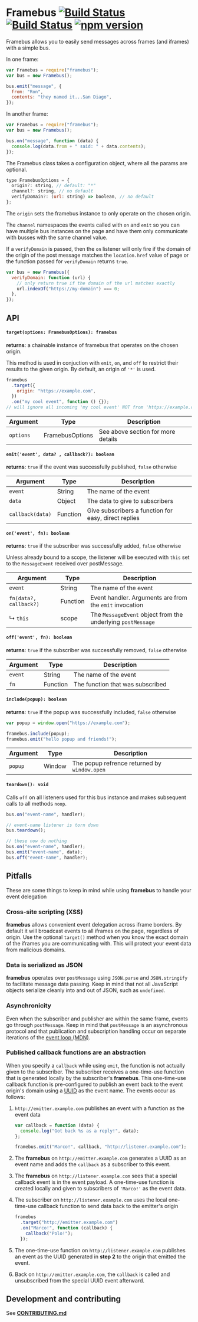 # Framebus [![Build Status](https://github.com/braintree/framebus/workflows/Unit%20Tests/badge.svg)](https://github.com/braintree/framebus/actions?query=workflow%3A%22Unit+Tests%22) [![Build Status](https://github.com/braintree/framebus/workflows/Functional%20Tests/badge.svg)](https://github.com/braintree/framebus/actions?query=workflow%3A%22Functional+Tests%22) [![npm version](https://badge.fury.io/js/framebus.svg)](http://badge.fury.io/js/framebus)

Framebus allows you to easily send messages across frames (and iframes) with a simple bus.

In one frame:

```js
var Framebus = require("framebus");
var bus = new Framebus();

bus.emit("message", {
  from: "Ron",
  contents: "they named it...San Diago",
});
```

In another frame:

```js
var Framebus = require("framebus");
var bus = new Framebus();

bus.on("message", function (data) {
  console.log(data.from + " said: " + data.contents);
});
```

The Framebus class takes a configuration object, where all the params are optional.

```js
type FramebusOptions = {
  origin?: string, // default: "*"
  channel?: string, // no default
  verifyDomain?: (url: string) => boolean, // no default
};
```

The `origin` sets the framebus instance to only operate on the chosen origin.

The `channel` namespaces the events called with `on` and `emit` so you can have multiple bus instances on the page and have them only communicate with busses with the same channel value.

If a `verifyDomain` is passed, then the `on` listener will only fire if the domain of the origin of the post message matches the `location.href` value of page or the function passed for `verifyDomain` returns `true`.

```js
var bus = new Framebus({
  verifyDomain: function (url) {
    // only return true if the domain of the url matches exactly
    url.indexOf("https://my-domain") === 0;
  },
});
```

## API

#### `target(options: FramebusOptions): framebus`

**returns**: a chainable instance of framebus that operates on the chosen origin.

This method is used in conjuction with `emit`, `on`, and `off` to restrict their results to the given origin. By default, an origin of `'*'` is used.

```javascript
framebus
  .target({
    origin: "https://example.com",
  })
  .on("my cool event", function () {});
// will ignore all incoming 'my cool event' NOT from 'https://example.com'
```

| Argument  | Type            | Description                        |
| --------- | --------------- | ---------------------------------- |
| `options` | FramebusOptions | See above section for more details |

#### `emit('event', data? , callback?): boolean`

**returns**: `true` if the event was successfully published, `false` otherwise

| Argument         | Type     | Description                                          |
| ---------------- | -------- | ---------------------------------------------------- |
| `event`          | String   | The name of the event                                |
| `data`           | Object   | The data to give to subscribers                      |
| `callback(data)` | Function | Give subscribers a function for easy, direct replies |

#### `on('event', fn): boolean`

**returns**: `true` if the subscriber was successfully added, `false` otherwise

Unless already bound to a scope, the listener will be executed with `this` set
to the `MessageEvent` received over postMessage.

| Argument               | Type     | Description                                                 |
| ---------------------- | -------- | ----------------------------------------------------------- |
| `event`                | String   | The name of the event                                       |
| `fn(data?, callback?)` | Function | Event handler. Arguments are from the `emit` invocation     |
| ↳ `this`               | scope    | The `MessageEvent` object from the underlying `postMessage` |

#### `off('event', fn): boolean`

**returns**: `true` if the subscriber was successfully removed, `false` otherwise

| Argument | Type     | Description                      |
| -------- | -------- | -------------------------------- |
| `event`  | String   | The name of the event            |
| `fn`     | Function | The function that was subscribed |

#### `include(popup): boolean`

**returns**: `true` if the popup was successfully included, `false` otherwise

```javascript
var popup = window.open("https://example.com");

framebus.include(popup);
framebus.emit("hello popup and friends!");
```

| Argument | Type   | Description                                  |
| -------- | ------ | -------------------------------------------- |
| `popup`  | Window | The popup refrence returned by `window.open` |

#### `teardown(): void`

Calls `off` on all listeners used for this bus instance and makes subsequent calls to all methods `noop`.

```javascript
bus.on("event-name", handler);

// event-name listener is torn down
bus.teardown();

// these now do nothing
bus.on("event-name", handler);
bus.emit("event-name", data);
bus.off("event-name", handler);
```

## Pitfalls

These are some things to keep in mind while using **framebus** to handle your
event delegation

### Cross-site scripting (XSS)

**framebus** allows convenient event delegation across iframe borders. By
default it will broadcast events to all iframes on the page, regardless of
origin. Use the optional `target()` method when you know the exact domain of
the iframes you are communicating with. This will protect your event data from
malicious domains.

### Data is serialized as JSON

**framebus** operates over `postMessage` using `JSON.parse` and `JSON.stringify`
to facilitate message data passing. Keep in mind that not all JavaScript objects
serialize cleanly into and out of JSON, such as `undefined`.

### Asynchronicity

Even when the subscriber and publisher are within the same frame, events go
through `postMessage`. Keep in mind that `postMessage` is an asynchronous
protocol and that publication and subscription handling occur on separate
iterations of the [event
loop (MDN)](https://developer.mozilla.org/en-US/docs/Web/JavaScript/Guide/EventLoop#Event_loop).

### Published callback functions are an abstraction

When you specify a `callback` while using `emit`, the function is not actually
given to the subscriber. The subscriber receives a one-time-use function that is
generated locally by the subscriber's **framebus**. This one-time-use callback function
is pre-configured to publish an event back to the event origin's domain using a
[UUID](http://tools.ietf.org/html/rfc4122) as the event name. The events occur
as follows:

1. `http://emitter.example.com` publishes an event with a function as the event data

   ```javascript
   var callback = function (data) {
     console.log("Got back %s as a reply!", data);
   };

   framebus.emit("Marco!", callback, "http://listener.example.com");
   ```

1. The **framebus** on `http://emitter.example.com` generates a UUID as an event name
   and adds the `callback` as a subscriber to this event.
1. The **framebus** on `http://listener.example.com` sees that a special callback
   event is in the event payload. A one-time-use function is created locally and
   given to subscribers of `'Marco!'` as the event data.
1. The subscriber on `http://listener.example.com` uses the local one-time-use
   callback function to send data back to the emitter's origin

   ```javascript
   framebus
     .target("http://emitter.example.com")
     .on("Marco!", function (callback) {
       callback("Polo!");
     });
   ```

1. The one-time-use function on `http://listener.example.com` publishes an event
   as the UUID generated in **step 2** to the origin that emitted the event.
1. Back on `http://emitter.example.com`, the `callback` is called and
   unsubscribed from the special UUID event afterward.

## Development and contributing

See [**CONTRIBUTING.md**](CONTRIBUTING.md)
